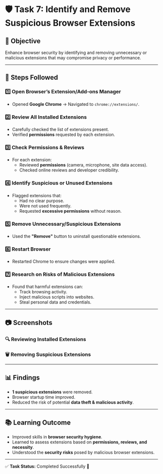 # 🛡️ Task 7: Identify and Remove Suspicious Browser Extensions

## 📌 Objective
Enhance browser security by identifying and removing unnecessary or malicious extensions that may compromise privacy or performance.

---

## 📝 Steps Followed

### 1️⃣ Open Browser’s Extension/Add-ons Manager
- Opened **Google Chrome** → Navigated to `chrome://extensions/`.

### 2️⃣ Review All Installed Extensions
- Carefully checked the list of extensions present.
- Verified **permissions** requested by each extension.

### 3️⃣ Check Permissions & Reviews
- For each extension:
  - Reviewed **permissions** (camera, microphone, site data access).
  - Checked online reviews and developer credibility.

### 4️⃣ Identify Suspicious or Unused Extensions
- Flagged extensions that:
  - Had no clear purpose.
  - Were not used frequently.
  - Requested **excessive permissions** without reason.

### 5️⃣ Remove Unnecessary/Suspicious Extensions
- Used the **"Remove"** button to uninstall questionable extensions.

### 6️⃣ Restart Browser
- Restarted Chrome to ensure changes were applied.

### 7️⃣ Research on Risks of Malicious Extensions
- Found that harmful extensions can:
  - Track browsing activity.
  - Inject malicious scripts into websites.
  - Steal personal data and credentials.

---

## 📷 Screenshots
### 🔍 Reviewing Installed Extensions

### 🗑️ Removing Suspicious Extensions

---

## 📊 Findings
- **1 suspicious extensions** were removed.
- Browser startup time improved.
- Reduced the risk of potential **data theft & malicious activity**.

---

## 📚 Learning Outcome
- Improved skills in **browser security hygiene**.
- Learned to assess extensions based on **permissions, reviews, and necessity**.
- Understood the **security risks** posed by malicious browser extensions.

---

✅ **Task Status:** Completed Successfully 🎯

